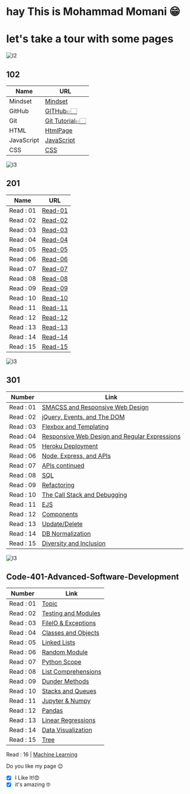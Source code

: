 
# hay This is Mohammad Momani 😁


# let's take a tour with some pages


![I2](https://external-preview.redd.it/TtvvGviy25Kg_Z4SchFRUCdUGL8aukkM-vLPkV2qynU.png?auto=webp&s=66ba75dcc87d35738be1cb26ec1359029531ce21)

## 102

Name | URL
------------ | -------------
Mindset | [Mindset](https://m7madmomani.github.io/reading-notes/Mindset)
GitHub | [GITHub👉🏻](https://m7madmomani.github.io/reading-notes/repo)
Git | [Git Tutorial👉🏻](https://m7madmomani.github.io/reading-notes/RepoGitTutorial)
HTML | [HtmlPage](https://m7madmomani.github.io/reading-notes/HtmlPage)
JavaScript | [JavaScript](https://m7madmomani.github.io/reading-notes/JSfile)
CSS | [CSS](https://m7madmomani.github.io/reading-notes/CSS_note)


![I3](https://www.angelsnumbers.com/wp-content/uploads/2019/03/201.jpg)
## 201





Name | URL
------------ | -------------
Read : 01 | [Read-01](https://m7madmomani2.github.io/reading-notes2/code-201/class-01)
Read : 02 | [Read-02](https://m7madmomani2.github.io/reading-notes2/code-201/class-02)
Read : 03 | [Read-03](https://m7madmomani2.github.io/reading-notes2/code-201/class-03)
Read : 04 | [Read-04](https://m7madmomani2.github.io/reading-notes2/code-201/class-04)
Read : 05 | [Read-05](https://m7madmomani2.github.io/reading-notes2/code-201/class-05)
Read : 06 | [Read-06](https://m7madmomani2.github.io/reading-notes2/code-201/class-06)
Read : 07 | [Read-07](https://m7madmomani2.github.io/reading-notes2/code-201/class-07)
Read : 08 | [Read-08](https://m7madmomani2.github.io/reading-notes2/code-201/class-08)
Read : 09 | [Read-09](https://m7madmomani2.github.io/reading-notes2/code-201/class-09)
Read : 10 | [Read-10](https://m7madmomani2.github.io/reading-notes2/code-201/class-10)
Read : 11 | [Read-11](https://m7madmomani2.github.io/reading-notes2/code-201/class-11)
Read : 12 | [Read-12](https://m7madmomani2.github.io/reading-notes2/code-201/class-12)
Read : 13 | [Read-13](https://m7madmomani2.github.io/reading-notes2/code-201/class-13)
Read : 14 | [Read-14](https://m7madmomani2.github.io/reading-notes2/code-201/class-14)
Read : 15 | [Read-15](https://m7madmomani2.github.io/reading-notes2/code-201/class-15)


![I3](https://www.omdream.com/wp-content/uploads/301-redireccion.jpg)

## 301

Number | Link
------------ | -------------
Read : 01 | [SMACSS and Responsive Web Design](https://m7madmomani2.github.io/reading-notes2/code-301/class1) 
Read : 02 | [jQuery, Events, and The DOM](https://m7madmomani2.github.io/reading-notes2/code-301/class2)
Read : 03 | [Flexbox and Templating](https://m7madmomani2.github.io/reading-notes2/code-301/class3)
Read : 04 | [Responsive Web Design and Regular Expressions](https://m7madmomani2.github.io/reading-notes2/code-301/class4)
Read : 05 | [Heroku Deployment](https://m7madmomani2.github.io/reading-notes2/code-301/class5)
Read : 06 | [Node, Express, and APIs](https://m7madmomani2.github.io/reading-notes2/code-301/class6)
Read : 07 | [APIs continued](https://m7madmomani2.github.io/reading-notes2/code-301/class7)
Read : 08 | [SQL](https://m7madmomani2.github.io/reading-notes2/code-301/class8)
Read : 09 | [Refactoring](https://m7madmomani2.github.io/reading-notes2/code-301/class9)
Read : 10 | [The Call Stack and Debugging](https://m7madmomani2.github.io/reading-notes2/code-301/class10)
Read : 11 | [EJS](https://m7madmomani2.github.io/reading-notes2/code-301/class11)
Read : 12 | [Components](https://m7madmomani2.github.io/reading-notes2/code-301/class12)
Read : 13 | [Update/Delete](https://m7madmomani2.github.io/reading-notes2/code-301/class13)
Read : 14 | [DB Normalization](https://m7madmomani2.github.io/reading-notes2/code-301/class14)
Read : 15 | [Diversity and Inclusion](https://m7madmomani2.github.io/reading-notes2/code-301/class15)


![I3](https://cdn.shopify.com/s/files/1/2374/6531/files/401_Logo_Final-02.png?height=628&pad_color=62c0bf&v=1572444567&width=1200)


## Code-401-Advanced-Software-Development

Number | Link
------------ | -------------
Read : 01 | [Topic](https://m7madmomani2.github.io/reading-notes2/Code-401-Advanced-Software-Development/class1)
Read : 02 | [Testing and Modules](https://m7madmomani2.github.io/reading-notes2/Code-401-Advanced-Software-Development/class2)
Read : 03 | [FileIO & Exceptions](https://m7madmomani2.github.io/reading-notes2/Code-401-Advanced-Software-Development/class3)
Read : 04 | [Classes and Objects](https://m7madmomani2.github.io/reading-notes2/Code-401-Advanced-Software-Development/class4)
Read : 05 | [Linked Lists](https://m7madmomani2.github.io/reading-notes2/Code-401-Advanced-Software-Development/class5)
Read : 06 | [Random Module](https://m7madmomani2.github.io/reading-notes2/Code-401-Advanced-Software-Development/class6)
Read : 07 | [Python Scope](https://m7madmomani2.github.io/reading-notes2/Code-401-Advanced-Software-Development/class7)
Read : 08 | [List Comprehensions](https://m7madmomani2.github.io/reading-notes2/Code-401-Advanced-Software-Development/class8)
Read : 09 | [Dunder Methods](https://m7madmomani2.github.io/reading-notes2/Code-401-Advanced-Software-Development/class9)
Read : 10 | [Stacks and Queues](https://m7madmomani2.github.io/reading-notes2/Code-401-Advanced-Software-Development/class10)
Read : 11 | [Jupyter & Numpy](https://m7madmomani2.github.io/reading-notes2/Code-401-Advanced-Software-Development/class11)
Read : 12 | [Pandas](https://m7madmomani2.github.io/reading-notes2/Code-401-Advanced-Software-Development/class12)
Read : 13 | [Linear Regressions](https://m7madmomani2.github.io/reading-notes2/Code-401-Advanced-Software-Development/class13)
Read : 14 | [Data Visualization](https://m7madmomani2.github.io/reading-notes2/Code-401-Advanced-Software-Development/class14)
Read : 15 | [Tree](https://m7madmomani2.github.io/reading-notes2/Code-401-Advanced-Software-Development/class15)

Read : 16 | [Machine Learning](https://m7madmomani2.github.io/reading-notes2/Code-401-Advanced-Software-Development/class16)






Do you like my page 😉
- [x] I Like It!😍
- [x] it's amazing 🤓